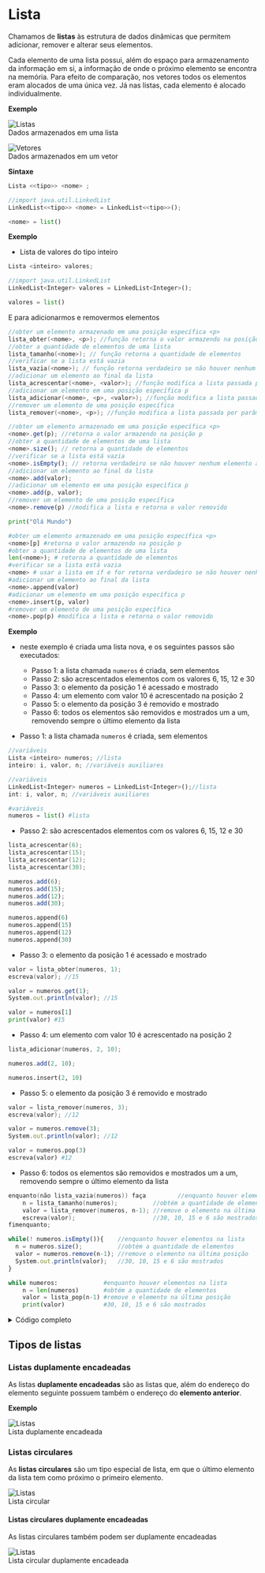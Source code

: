 # Lista

Chamamos de **listas** às estrutura de dados dinâmicas que permitem adicionar, remover e alterar seus elementos. 

Cada elemento de uma lista possui, além do espaço para armazenamento da informação em si, a informação de onde o próximo elemento se encontra na memória. Para efeito de comparação, nos vetores todos os elementos eram alocados de uma única vez. Já nas listas, cada elemento é alocado individualmente.

**Exemplo**  

![Listas](imagens/listas.drawio.svg)  
Dados armazenados em uma lista  



![Vetores](imagens/vetores.drawio.svg)  
Dados armazenados em um vetor  


**Sintaxe**

<Tabs groupId='language'>
  <TabItem value="pseudocodigo" label="Pseudocódigo" default>

  ```c
  Lista <<tipo>> <nome> ;
  ```

  </TabItem>
  <TabItem value="java" label="Java">

  ```javascript
  //import java.util.LinkedList
  LinkedList<<tipo>> <nome> = LinkedList<<tipo>>();
  ```
  
  </TabItem>
  <TabItem value="python" label="Python">

  ```python
  <nome> = list()
  ```

  </TabItem>
</Tabs>

**Exemplo**  
- Lista de valores do tipo inteiro

<Tabs groupId='language'>
  <TabItem value="pseudocodigo" label="Pseudocódigo" default>

  ```c
  Lista <inteiro> valores;
  ```

  </TabItem>
  <TabItem value="java" label="Java">

  ```javascript
  //import java.util.LinkedList
  LinkedList<Integer> valores = LinkedList<Integer>();
  ```
  
  </TabItem>
  <TabItem value="python" label="Python">

  ```python
  valores = list()
  ```

  </TabItem>
</Tabs>


E para adicionarmos e removermos elementos


<Tabs groupId='language'>
  <TabItem value="pseudocodigo" label="Pseudocódigo" default>

  ```c
  //obter um elemento armazenado em uma posição específica <p>
  lista_obter(<nome>, <p>); //função retorna o valor armazendo na posição p
  //obter a quantidade de elementos de uma lista
  lista_tamanho(<nome>); // função retorna a quantidade de elementos
  //verificar se a lista está vazia
  lista_vazia(<nome>); // função retorna verdadeiro se não houver nenhum elemento armazenado na lista
  //adicionar um elemento ao final da lista
  lista_acrescentar(<nome>, <valor>); //função modifica a lista passada por parâmetro
  //adicionar um elemento em uma posição específica p
  lista_adicionar(<nome>, <p>, <valor>); //função modifica a lista passada por parâmetro
  //remover um elemento de uma posição específica
  lista_remover(<nome>, <p>); //função modifica a lista passada por parâmetro e retorna o valor removido
  ```

  </TabItem>
  <TabItem value="java" label="Java">

  ```javascript
  //obter um elemento armazenado em uma posição específica <p>
  <nome>.get(p); //retorna o valor armazendo na posição p
  //obter a quantidade de elementos de uma lista
  <nome>.size(); // retorna a quantidade de elementos
  //verificar se a lista está vazia
  <nome>.isEmpty(); // retorna verdadeiro se não houver nenhum elemento armazenado na lista
  //adicionar um elemento ao final da lista
  <nome>.add(valor);
  //adicionar um elemento em uma posição específica p
  <nome>.add(p, valor);
  //remover um elemento de uma posição específica
  <nome>.remove(p) //modifica a lista e retorna o valor removido
  ```

  </TabItem>
  <TabItem value="python" label="Python">

  ```python
  print("Olá Mundo")
  ```
  ```python
  #obter um elemento armazenado em uma posição específica <p>
  <nome>[p] #retorna o valor armazendo na posição p
  #obter a quantidade de elementos de uma lista
  len(<nome>); # retorna a quantidade de elementos
  #verificar se a lista está vazia
  <nome> # usar a lista em if e for retorna verdadeiro se não houver nenhum elemento
  #adicionar um elemento ao final da lista
  <nome>.append(valor)
  #adicionar um elemento em uma posição específica p
  <nome>.insert(p, valor)
  #remover um elemento de uma posição específica
  <nome>.pop(p) #modifica a lista e retorna o valor removido
  ```

  </TabItem>
</Tabs>


**Exemplo**
- neste exemplo é criada uma lista nova, e os seguintes passos são executados:
    - Passo 1: a lista chamada `numeros` é criada, sem elementos
    - Passo 2: são acrescentados elementos com os valores $6$, $15$, $12$ e $30$
    - Passo 3: o elemento da posição $1$ é acessado e mostrado
    - Passo 4: um elemento com valor $10$ é acrescentado na posição $2$
    - Passo 5: o elemento da posição $3$ é removido e mostrado
    - Passo 6: todos os elementos são removidos e mostrados um a um, removendo sempre o último elemento da lista

- Passo 1: a lista chamada `numeros` é criada, sem elementos

<Tabs groupId='language'>
  <TabItem value="pseudocodigo" label="Pseudocódigo" default>

  ```c
  //variáveis
  Lista <inteiro> numeros; //lista
  inteiro: i, valor, n; //variáveis auxiliares
  ```

  </TabItem>
  <TabItem value="java" label="Java">

  ```javascript
  //variáveis
  LinkedList<Integer> numeros = LinkedList<Integer>();//lista
  int: i, valor, n; //variáveis auxiliares
  ```

  </TabItem>
  <TabItem value="python" label="Python">

  ```python
  #variáveis
  numeros = list() #lista
  ```

  </TabItem>
</Tabs>

- Passo 2: são acrescentados elementos com os valores $6$, $15$, $12$ e $30$

<Tabs groupId='language'>
  <TabItem value="pseudocodigo" label="Pseudocódigo" default>

  ```c
  lista_acrescentar(6);
  lista_acrescentar(15);
  lista_acrescentar(12);
  lista_acrescentar(30);
  ```

  </TabItem>
  <TabItem value="java" label="Java">

  ```javascript
  numeros.add(6);
  numeros.add(15);
  numeros.add(12);
  numeros.add(30);
  ```

  </TabItem>
  <TabItem value="python" label="Python">

  ```python
  numeros.append(6)
  numeros.append(15)
  numeros.append(12)
  numeros.append(30)
  ```

  </TabItem>
</Tabs>

- Passo 3: o elemento da posição $1$ é acessado e mostrado

<Tabs groupId='language'>
  <TabItem value="pseudocodigo" label="Pseudocódigo" default>

  ```c
  valor = lista_obter(numeros, 1);
  escreva(valor); //15
  ```

  </TabItem>
  <TabItem value="java" label="Java">

  ```javascript
  valor = numeros.get(1);
  System.out.println(valor); //15
  ```

  </TabItem>
  <TabItem value="python" label="Python">

  ```python
  valor = numeros[1]
  print(valor) #15
  ```

  </TabItem>
</Tabs>

- Passo 4: um elemento com valor $10$ é acrescentado na posição $2$

<Tabs groupId='language'>
  <TabItem value="pseudocodigo" label="Pseudocódigo" default>

  ```c
  lista_adicionar(numeros, 2, 10);
  ```

  </TabItem>
  <TabItem value="java" label="Java">

  ```javascript
  numeros.add(2, 10);
  ```

  </TabItem>
  <TabItem value="python" label="Python">

  ```python
  numeros.insert(2, 10)
  ```

  </TabItem>
</Tabs>

- Passo 5: o elemento da posição $3$ é removido e mostrado

<Tabs groupId='language'>
  <TabItem value="pseudocodigo" label="Pseudocódigo" default>

  ```c
  valor = lista_remover(numeros, 3);
  escreva(valor); //12
  ```

  </TabItem>
  <TabItem value="java" label="Java">

  ```javascript
  valor = numeros.remove(3);
  System.out.println(valor); //12
  ```

  </TabItem>
  <TabItem value="python" label="Python">

  ```python
  valor = numeros.pop(3)
  escreva(valor) #12
  ```

  </TabItem>
</Tabs>

- Passo 6: todos os elementos são removidos e mostrados um a um, removendo sempre o último elemento da lista

<Tabs groupId='language'>
  <TabItem value="pseudocodigo" label="Pseudocódigo" default>

  ```c
  enquanto(não lista_vazia(numeros)) faça         //enquanto houver elementos na lista
      n = lista_tamanho(numeros);          //obtém a quantidade de elementos
      valor = lista_remover(numeros, n-1); //remove o elemento na última posição
      escreva(valor);                      //30, 10, 15 e 6 são mostrados
  fimenquanto;
  ```

  </TabItem>
  <TabItem value="java" label="Java">

  ```javascript
  while(! numeros.isEmpty()){    //enquanto houver elementos na lista
    n = numeros.size();          //obtém a quantidade de elementos
    valor = numeros.remove(n-1); //remove o elemento na última posição
    System.out.println(valor);   //30, 10, 15 e 6 são mostrados
  }
  ```

  </TabItem>
  <TabItem value="python" label="Python">

  ```python
  while numeros:             #enquanto houver elementos na lista
      n = len(numeros)       #obtém a quantidade de elementos
      valor = lista_pop(n-1) #remove o elemento na última posição
      print(valor)           #30, 10, 15 e 6 são mostrados
  ```

  </TabItem>
</Tabs>

<details>
  <summary>Código completo</summary>
  <Tabs groupId='language'>
  <TabItem value="pseudocodigo" label="Pseudocódigo" default>

  ```c
  inicio
    //Passo 1: a lista chamada numeros é criada, sem elementos
    //variáveis
    Lista <inteiro> numeros; //lista
    inteiro: i, valor, n; //variáveis auxiliares

    //Passo 2: são acrescentados elementos com os valores 6, 15, 12 e 30
    lista_acrescentar(6);
    lista_acrescentar(15);
    lista_acrescentar(12);
    lista_acrescentar(30);

    //Passo 3: o elemento da posição 1 é acessado e mostrado
    valor = lista_obter(numeros, 1);
    escreva(valor); //15

    //Passo 4: um elemento com valor 10 é acrescentado na posição 2
    lista_adicionar(numeros, 2, 10);

    //Passo 5: o elemento da posição 3 é removido e mostrado
    valor = lista_remover(numeros, 3);
    escreva(valor); //12

    //Passo 6: todos os elementos são removidos e mostrados um a um, removendo sempre o último elemento da lista
    enquanto(não lista_vazia(numeros)) faça         //enquanto houver elementos na lista
        n = lista_tamanho(numeros);          //obtém a quantidade de elementos
        valor = lista_remover(numeros, n-1); //remove o elemento na última posição
        escreva(valor);                      //30, 10, 15 e 6 são mostrados
    fimenquanto;

  fim.
  ```

  </TabItem>
  <TabItem value="java" label="Java">

  ```javascript
  import java.util.LinkedList;

  class Main{
    public static void main(String[] args){
        //Passo 1: a lista chamada numeros é criada, sem elementos
        //variáveis
        LinkedList<Integer> numeros = LinkedList<Integer>();//lista
        int: i, valor, n; //variáveis auxiliares

        //Passo 2: são acrescentados elementos com os valores 6, 15, 12 e 30
        numeros.add(6);
        numeros.add(15);
        numeros.add(12);
        numeros.add(30);

        //Passo 3: o elemento da posição 1 é acessado e mostrado
        valor = numeros.get(1);
        System.out.println(valor); //15

        //Passo 4: um elemento com valor 10 é acrescentado na posição 2
        numeros.add(2, 10);

        //Passo 5: o elemento da posição 3 é removido e mostrado
        valor = numeros.remove(3);
        System.out.println(valor); //12

        //Passo 6: todos os elementos são removidos e mostrados um a um, removendo sempre o último elemento da lista
        while(! numeros.isEmpty()){      //enquanto houver elementos na lista
            n = numeros.size();          //obtém a quantidade de elementos
            valor = numeros.remove(n-1); //remove o elemento na última posição
            System.out.println(valor);   //30, 10, 15 e 6 são mostrados
        }

    }
  }
  ```

  </TabItem>
  <TabItem value="python" label="Python">

  ```python
  print("Olá Mundo")
  ```

  ```python
  
  #Passo 1: a lista chamada numeros é criada, sem elementos
  #variáveis
  numeros = list() #lista

  #Passo 2: são acrescentados elementos com os valores 6, 15, 12 e 30
  numeros.append(6)
  numeros.append(15)
  numeros.append(12)
  numeros.append(30)

  #Passo 3: o elemento da posição 1 é acessado e mostrado
  valor = numeros[1]
  print(valor) #15

  #Passo 4: um elemento com valor 10 é acrescentado na posição 2
  numeros.insert(2, 10)

  #Passo 5: o elemento da posição 3 é removido e mostrado
  valor = numeros.pop(3)
  escreva(valor) #12

  #Passo 6: todos os elementos são removidos e mostrados um a um, removendo sempre o último elemento da lista
  while numeros:             #enquanto houver elementos na lista
      n = len(numeros)       #obtém a quantidade de elementos
      valor = lista_pop(n-1) #remove o elemento na última posição
      print(valor)           #30, 10, 15 e 6 são mostrados  
  ```

  </TabItem>
</Tabs>
</details>


## Tipos de listas

### Listas duplamente encadeadas

As listas **duplamente encadeadas** são as listas que, além do endereço do elemento seguinte possuem também o endereço do **elemento anterior**.  

**Exemplo**  

![Listas](imagens/listas_duplamente_encadeadas.drawio.svg)  
Lista duplamente encadeada

### Listas circulares

As **listas circulares** são um tipo especial de lista, em que o último elemento da lista tem como próximo o primeiro elemento.

![Listas](imagens/listas_circulares.drawio.svg)  
Lista circular

#### Listas circulares duplamente encadeadas

As listas circulares também podem ser duplamente encadeadas

![Listas](imagens/listas_circulares_duplamente_encadeadas.drawio.svg)  
Lista circular duplamente encadeada
